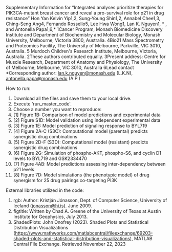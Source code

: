 Supplementary Information for
“Integrated analyses prioritize therapies for PIK3CA-mutant breast cancer and reveal a pro-survival role for p21 in drug resistance”
Hon Yan Kelvin Yip1,2, Sung-Young Shin1,2, Annabel Chee1,3, Ching-Seng Ang4, Fernando Rossello5, Lee Hwa Wong1, Lan K. Nguyen1, * , and Antonella Papa1,6,* 
1Cancer Program, Monash Biomedicine Discovery Institute and Department of Biochemistry and Molecular Biology, Monash University, Melbourne, Victoria 3800, Australia.
4Bio21 Mass Spectrometry and Proteomics Facility, The University of Melbourne, Parkville, VIC 3010, Australia.
5 Murdoch Children's Research Institute, Melbourne, Victoria, Australia.
2These authors contributed equally.
3Present address: Centre for Muscle Research, Department of Anatomy and Physiology, The University of Melbourne, Melbourne, VIC 3010, Australia
6Lead contact
*Corresponding author: lan.k.nguyen@monash.edu (L.K.N), antonella.papa@monash.edu (A.P.)

How to run:
1) Download all the files and save them to your local drive.
2) Execute 'run_master_code'.
3) Choose a number you want to reproduce:
4) [1] Figure 1B: Comparison of model predictions and experimental data
5) [2] Figure S1D: Model validation using independent experimental data
6) [3] Figure 1E: Model prediction of signaling response to BYL719
7) [4] Figure 2A-C (S3C): Computational model (parental) predicts synergistic drug combinations
8) [5] Figure 2D-F (S3D): Computational model (resistant) predicts synergistic drug combinations
9) [6] Figure 2G: Simulation of phospho-AKT, phospho-S6, and cyclin D1 levels to BYL719 and GSK2334470
10) [7] Figure 4AB: Model predictions assessing inter-dependency between p21 levels
11) [8] Figure 7D: Model simulations (the phenotypic model) of drug synergism for 25 drug pairings co-targeting PI3K 

External libraries utilized in the code:
1. rgb: Author: Kristján Jónasson, Dept. of Computer Science, University of Iceland (jonasson@hi.is). June 2009.
2. figtitle: Written by Chad A. Greene of the University of Texas at Austin Institute for Geophysics, July 2013.
3. ShadedPlots: John Onofrey (2023). Shaded Plots and Statistical Distribution Visualizations (https://www.mathworks.com/matlabcentral/fileexchange/69203-shaded-plots-and-statistical-distribution-visualizations), MATLAB Central File Exchange. Retrieved November 22, 2023

 
